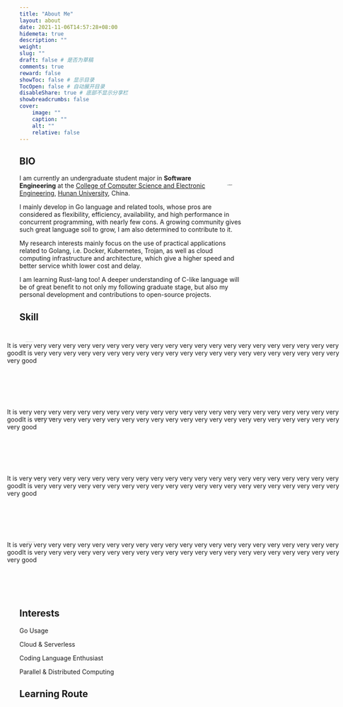 ```yaml
---
title: "About Me"
layout: about
date: 2021-11-06T14:57:28+08:00
hidemeta: true
description: ""
weight:
slug: ""
draft: false # 是否为草稿
comments: true
reward: false
showToc: false # 显示目录
TocOpen: false # 自动展开目录
disableShare: true # 底部不显示分享栏
showbreadcrumbs: false
cover:
    image: ""
    caption: ""
    alt: ""
    relative: false
---
```



## BIO
<img src="http://magenta-note-1305707521.coscd.myqcloud.com/JiangHan.jpg" align='right' alt="JiangHan" style="zoom:15%; padding:150px"/> I am currently an undergraduate student major in **Software Engineering** at the [College of Computer Science and Electronic Engineering](http://csee.hnu.edu.cn/home.htm), [Hunan University](http://www-en.hnu.edu.cn), China.

I mainly develop in Go language and related tools, whose pros are considered as flexibility, efficiency, availability, and high performance in concurrent programming, with nearly few cons. A growing community gives such great language soil to grow, I am also determined to contribute to it.

My research interests mainly focus on the use of practical applications related to Golang, i.e. Docker, Kubernetes, Trojan, as well as cloud computing infrastructure and architecture, which give a higher speed and better service whith lower cost and delay.

I am learning Rust-lang too! A deeper understanding of C-like language will be of great benefit to not only my following graduate stage, but also my personal development and contributions to open-source projects.


## Skill
## 


<div>
  <img src="http://magenta-note-1305707521.coscd.myqcloud.com/Screenshot%202023-05-15%20at%2020.35.22-20230516125323454.png" alt="Screenshot 2023-05-15 at 20.35.22" align='left' style="zoom:7%; padding:200px" />
  <p style='position:absolute; left:200px'>
    It is very very very very very very very very very very very very very very very very very very very very very very goodIt is very very very very very very very very very very very very very very very very very very very very very very good
  </p>
</div>

<br><br><br><br>
<br><br><br><br>

<div>
  <img src="http://magenta-note-1305707521.coscd.myqcloud.com/image-20230515204948237.png" alt="Screenshot 2023-05-15 at 20.35.22" alt="Screenshot 2023-05-15 at 20.35.22" align='left' style="zoom:18%; padding:200px" />
  <p style='position:absolute; left:200px'>
    It is very very very very very very very very very very very very very very very very very very very very very very goodIt is very very very very very very very very very very very very very very very very very very very very very very good
  </p>
</div>

<br><br><br><br>
<br><br><br><br>

<div>
  <img src="http://magenta-note-1305707521.coscd.myqcloud.com/Screenshot%202023-05-16%20at%2013.05.20-2.png" alt="Screenshot 2023-05-15 at 20.35.22" align='left' style="zoom:11%; padding:200px" />
  <p style='position:absolute; left:200px'>
    It is very very very very very very very very very very very very very very very very very very very very very very goodIt is very very very very very very very very very very very very very very very very very very very very very very good
  </p>
</div>

<br><br><br><br>
<br><br><br><br>

<div>
  <img src="http://magenta-note-1305707521.coscd.myqcloud.com/Screenshot%202023-05-16%20at%2013.04.26-2.png" alt="Screenshot 2023-05-15 at 20.35.22" align='left' style="zoom:8%; padding:200px" />
  <p style='position:absolute; left:200px'>
    It is very very very very very very very very very very very very very very very very very very very very very very goodIt is very very very very very very very very very very very very very very very very very very very very very very good
  </p>
</div>

<br><br><br><br>
<br><br><br><br>







## Interests
Go Usage

Cloud & Serverless

Coding Language Enthusiast

Parallel & Distributed Computing

## Learning Route
